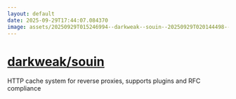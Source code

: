 ```yaml
---
layout: default
date: 2025-09-29T17:44:07.084370
image: assets/20250929T015246994--darkweak--souin--20250929T020144498--cropped.png
---
```


# [darkweak/souin](https://github.com/darkweak/souin)

HTTP cache system for reverse proxies, supports plugins and RFC compliance
